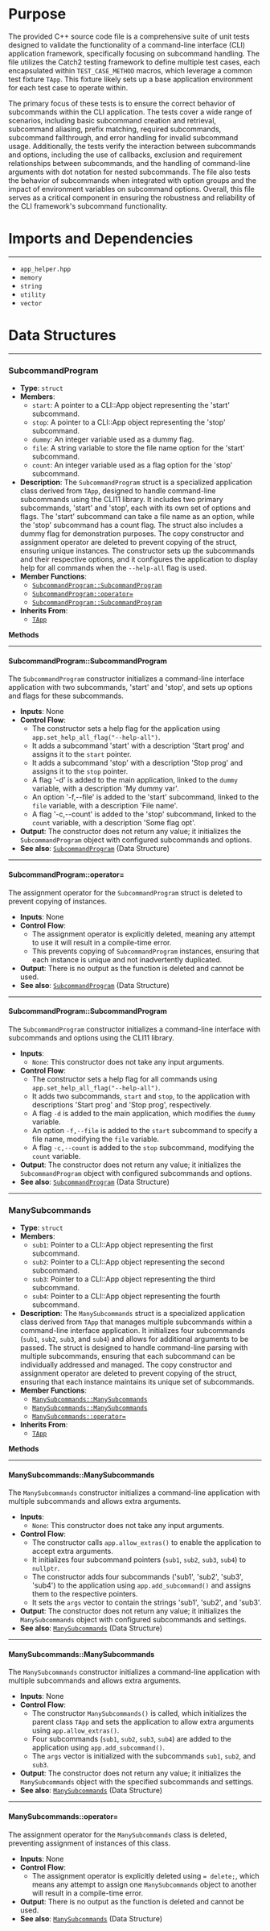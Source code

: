 # Purpose
The provided C++ source code file is a comprehensive suite of unit tests designed to validate the functionality of a command-line interface (CLI) application framework, specifically focusing on subcommand handling. The file utilizes the Catch2 testing framework to define multiple test cases, each encapsulated within `TEST_CASE_METHOD` macros, which leverage a common test fixture `TApp`. This fixture likely sets up a base application environment for each test case to operate within.

The primary focus of these tests is to ensure the correct behavior of subcommands within the CLI application. The tests cover a wide range of scenarios, including basic subcommand creation and retrieval, subcommand aliasing, prefix matching, required subcommands, subcommand fallthrough, and error handling for invalid subcommand usage. Additionally, the tests verify the interaction between subcommands and options, including the use of callbacks, exclusion and requirement relationships between subcommands, and the handling of command-line arguments with dot notation for nested subcommands. The file also tests the behavior of subcommands when integrated with option groups and the impact of environment variables on subcommand options. Overall, this file serves as a critical component in ensuring the robustness and reliability of the CLI framework's subcommand functionality.
# Imports and Dependencies

---
- `app_helper.hpp`
- `memory`
- `string`
- `utility`
- `vector`


# Data Structures

---
### SubcommandProgram<!-- {{#data_structure:SubcommandProgram}} -->
- **Type**: `struct`
- **Members**:
    - `start`: A pointer to a CLI::App object representing the 'start' subcommand.
    - `stop`: A pointer to a CLI::App object representing the 'stop' subcommand.
    - `dummy`: An integer variable used as a dummy flag.
    - `file`: A string variable to store the file name option for the 'start' subcommand.
    - `count`: An integer variable used as a flag option for the 'stop' subcommand.
- **Description**: The `SubcommandProgram` struct is a specialized application class derived from `TApp`, designed to handle command-line subcommands using the CLI11 library. It includes two primary subcommands, 'start' and 'stop', each with its own set of options and flags. The 'start' subcommand can take a file name as an option, while the 'stop' subcommand has a count flag. The struct also includes a dummy flag for demonstration purposes. The copy constructor and assignment operator are deleted to prevent copying of the struct, ensuring unique instances. The constructor sets up the subcommands and their respective options, and it configures the application to display help for all commands when the `--help-all` flag is used.
- **Member Functions**:
    - [`SubcommandProgram::SubcommandProgram`](#SubcommandProgramSubcommandProgram)
    - [`SubcommandProgram::operator=`](#SubcommandProgramoperator)
    - [`SubcommandProgram::SubcommandProgram`](#SubcommandProgramSubcommandProgram)
- **Inherits From**:
    - [`TApp`](app_helper.hpp.driver.md#TApp)

**Methods**

---
#### SubcommandProgram::SubcommandProgram<!-- {{#callable:SubcommandProgram::SubcommandProgram}} -->
The `SubcommandProgram` constructor initializes a command-line interface application with two subcommands, 'start' and 'stop', and sets up options and flags for these subcommands.
- **Inputs**: None
- **Control Flow**:
    - The constructor sets a help flag for the application using `app.set_help_all_flag("--help-all")`.
    - It adds a subcommand 'start' with a description 'Start prog' and assigns it to the `start` pointer.
    - It adds a subcommand 'stop' with a description 'Stop prog' and assigns it to the `stop` pointer.
    - A flag '-d' is added to the main application, linked to the `dummy` variable, with a description 'My dummy var'.
    - An option '-f,--file' is added to the 'start' subcommand, linked to the `file` variable, with a description 'File name'.
    - A flag '-c,--count' is added to the 'stop' subcommand, linked to the `count` variable, with a description 'Some flag opt'.
- **Output**: The constructor does not return any value; it initializes the `SubcommandProgram` object with configured subcommands and options.
- **See also**: [`SubcommandProgram`](#SubcommandProgram)  (Data Structure)


---
#### SubcommandProgram::operator=<!-- {{#callable:SubcommandProgram::operator=}} -->
The assignment operator for the `SubcommandProgram` struct is deleted to prevent copying of instances.
- **Inputs**: None
- **Control Flow**:
    - The assignment operator is explicitly deleted, meaning any attempt to use it will result in a compile-time error.
    - This prevents copying of `SubcommandProgram` instances, ensuring that each instance is unique and not inadvertently duplicated.
- **Output**: There is no output as the function is deleted and cannot be used.
- **See also**: [`SubcommandProgram`](#SubcommandProgram)  (Data Structure)


---
#### SubcommandProgram::SubcommandProgram<!-- {{#callable:SubcommandProgram::SubcommandProgram}} -->
The `SubcommandProgram` constructor initializes a command-line interface with subcommands and options using the CLI11 library.
- **Inputs**:
    - `None`: This constructor does not take any input arguments.
- **Control Flow**:
    - The constructor sets a help flag for all commands using `app.set_help_all_flag("--help-all")`.
    - It adds two subcommands, `start` and `stop`, to the application with descriptions 'Start prog' and 'Stop prog', respectively.
    - A flag `-d` is added to the main application, which modifies the `dummy` variable.
    - An option `-f,--file` is added to the `start` subcommand to specify a file name, modifying the `file` variable.
    - A flag `-c,--count` is added to the `stop` subcommand, modifying the `count` variable.
- **Output**: The constructor does not return any value; it initializes the `SubcommandProgram` object with configured subcommands and options.
- **See also**: [`SubcommandProgram`](#SubcommandProgram)  (Data Structure)



---
### ManySubcommands<!-- {{#data_structure:ManySubcommands}} -->
- **Type**: `struct`
- **Members**:
    - `sub1`: Pointer to a CLI::App object representing the first subcommand.
    - `sub2`: Pointer to a CLI::App object representing the second subcommand.
    - `sub3`: Pointer to a CLI::App object representing the third subcommand.
    - `sub4`: Pointer to a CLI::App object representing the fourth subcommand.
- **Description**: The `ManySubcommands` struct is a specialized application class derived from `TApp` that manages multiple subcommands within a command-line interface application. It initializes four subcommands (`sub1`, `sub2`, `sub3`, and `sub4`) and allows for additional arguments to be passed. The struct is designed to handle command-line parsing with multiple subcommands, ensuring that each subcommand can be individually addressed and managed. The copy constructor and assignment operator are deleted to prevent copying of the struct, ensuring that each instance maintains its unique set of subcommands.
- **Member Functions**:
    - [`ManySubcommands::ManySubcommands`](#ManySubcommandsManySubcommands)
    - [`ManySubcommands::ManySubcommands`](#ManySubcommandsManySubcommands)
    - [`ManySubcommands::operator=`](#ManySubcommandsoperator)
- **Inherits From**:
    - [`TApp`](app_helper.hpp.driver.md#TApp)

**Methods**

---
#### ManySubcommands::ManySubcommands<!-- {{#callable:ManySubcommands::ManySubcommands}} -->
The `ManySubcommands` constructor initializes a command-line application with multiple subcommands and allows extra arguments.
- **Inputs**:
    - `None`: This constructor does not take any input arguments.
- **Control Flow**:
    - The constructor calls `app.allow_extras()` to enable the application to accept extra arguments.
    - It initializes four subcommand pointers (`sub1`, `sub2`, `sub3`, `sub4`) to `nullptr`.
    - The constructor adds four subcommands ('sub1', 'sub2', 'sub3', 'sub4') to the application using `app.add_subcommand()` and assigns them to the respective pointers.
    - It sets the `args` vector to contain the strings 'sub1', 'sub2', and 'sub3'.
- **Output**: The constructor does not return any value; it initializes the `ManySubcommands` object with configured subcommands and settings.
- **See also**: [`ManySubcommands`](#ManySubcommands)  (Data Structure)


---
#### ManySubcommands::ManySubcommands<!-- {{#callable:ManySubcommands::ManySubcommands}} -->
The `ManySubcommands` constructor initializes a command-line application with multiple subcommands and allows extra arguments.
- **Inputs**: None
- **Control Flow**:
    - The constructor `ManySubcommands()` is called, which initializes the parent class `TApp` and sets the application to allow extra arguments using `app.allow_extras()`.
    - Four subcommands (`sub1`, `sub2`, `sub3`, `sub4`) are added to the application using `app.add_subcommand()`.
    - The `args` vector is initialized with the subcommands `sub1`, `sub2`, and `sub3`.
- **Output**: The constructor does not return any value; it initializes the `ManySubcommands` object with the specified subcommands and settings.
- **See also**: [`ManySubcommands`](#ManySubcommands)  (Data Structure)


---
#### ManySubcommands::operator=<!-- {{#callable:ManySubcommands::operator=}} -->
The assignment operator for the `ManySubcommands` class is deleted, preventing assignment of instances of this class.
- **Inputs**: None
- **Control Flow**:
    - The assignment operator is explicitly deleted using `= delete;`, which means any attempt to assign one `ManySubcommands` object to another will result in a compile-time error.
- **Output**: There is no output as the function is deleted and cannot be used.
- **See also**: [`ManySubcommands`](#ManySubcommands)  (Data Structure)



